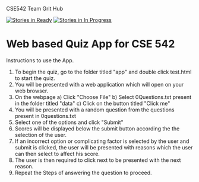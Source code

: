 
CSE542 Team Grit Hub 

[![Stories in Ready](https://badge.waffle.io/jeffmurphy/cse542.png?label=ready&title=Ready)](http://waffle.io/jeffmurphy/cse542)
[![Stories in In Progress](https://badge.waffle.io/jeffmurphy/cse542.png?label=in%20progress&title=In%20Progress)](http://waffle.io/jeffmurphy/cse542)

# Web based Quiz App for CSE 542

Instructions to use the App.

1) To begin the quiz, go to the folder titled "app" and double click test.html to start the quiz.
2) You will be presented with a web application which will open on your web browser.
3) On the webpage
  a) Click "Choose File"
  b) Select 0Questions.txt present in the folder titled "data"
  c) Click on the button titled "Click me"
4) You will be presented with a random question from the questions present in 0questions.txt
5) Select one of the options and click "Submit"
6) Scores will be displayed below the submit button according the the selection of the user.
7) If an incorrect option or complicating factor is selected by the user and submit is clicked, the user will be presented        with reasons which the user can then select to affect his score.
9) The user is then required to click next to be presented with the next reason.
10) Repeat the Steps of answering the question to proceed.
